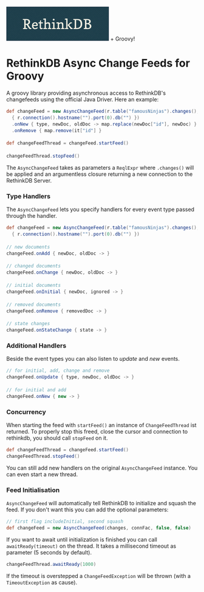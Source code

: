 ![RethinkDB Logo](https://raw.githubusercontent.com/docker-library/docs/af9f91fe186f3ea3afee511d0a53b50088fdc381/rethinkdb/logo.png) + Groovy!

# RethinkDB Async Change Feeds for Groovy

A groovy library providing asynchronous access to RethinkDB's changefeeds using the official Java Driver. Here an example:

```groovy
def changeFeed = new AsyncChangeFeed(r.table("famousNinjas").changes(), 
  { r.connection().hostname("").port(0).db("") })
  .onNew { type, newDoc, oldDoc -> map.replace(newDoc["id"], newDoc) }
  .onRemove { map.remove(it["id"] }
  
def changeFeedThread = changeFeed.startFeed()

changeFeedThread.stopFeed()
```

The `AsyncChangeFeed` takes as parameters a `ReqlExpr` where `.changes()` will be applied and an argumentless closure returning a new connection to the RethinkDB Server.

### Type Handlers

The `AsyncChangeFeed` lets you specify handlers for every event type passed through the handler.

```groovy
def changeFeed = new AsyncChangeFeed(r.table("famousNinjas").changes(), 
  { r.connection().hostname("").port(0).db("") })

// new documents
changeFeed.onAdd { newDoc, oldDoc -> }

// changed documents
changeFeed.onChange { newDoc, oldDoc -> }

// initial documents
changeFeed.onInitial { newDoc, ignored -> }

// removed documents
changeFeed.onRemove { removedDoc -> }

// state changes
changeFeed.onStateChange { state -> }
```

### Additional Handlers

Beside the event types you can also listen to *update* and *new* events.

```groovy
// for initial, add, change and remove
changeFeed.onUpdate { type, newDoc, oldDoc -> }

// for initial and add
changeFeed.onNew { new -> }
```

### Concurrency

When starting the feed with `startFeed()` an instance of `ChangeFeedThread` ist returned. To properly stop this freed, close the cursor and connection to rethinkdb, you should call `stopFeed` on it.

```groovy
def changeFeedThread = changeFeed.startFeed()
changeFeedThread.stopFeed()
```

You can still add new handlers on the original `AsyncChangeFeed` instance. You can even start a new thread.

### Feed Initialisation

`AsyncChangeFeed` will automatically tell RethinkDB to initialize and squash the feed. If you don't want this you can add the optional parameters:

```groovy
// first flag includeInitial, second squash
def changeFeed = new AsyncChangeFeed(changes, connFac, false, false)
```

If you want to await until initialization is finished you can call `awaitReady(timeout)` on the thread. It takes a millisecond timeout as parameter (5 seconds by default).

```groovy
changeFeedThread.awaitReady(1000)
```

If the timeout is overstepped a `ChangeFeedException` will be thrown (with a `TimeoutException` as cause).
